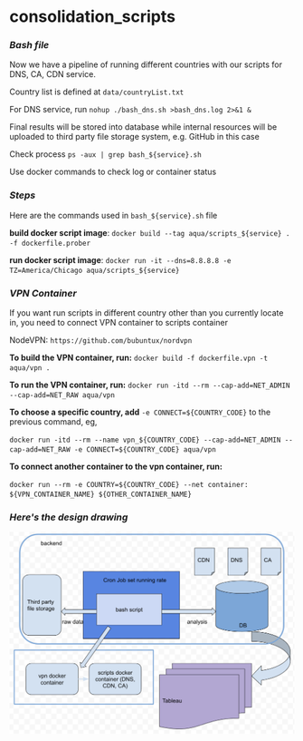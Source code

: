 # consolidation_scripts

### *Bash file*

Now we have a pipeline of running different countries with our scripts for DNS, CA, CDN service. 

Country list is defined at `data/countryList.txt`

For DNS service, run `nohup ./bash_dns.sh >bash_dns.log 2>&1 &` 

Final results will be stored into database while internal resources will be uploaded to third party file storage system, e.g. GitHub in this case

Check process `ps -aux | grep bash_${service}.sh`

Use docker commands to check log or container status

### *Steps*

Here are the commands used in `bash_${service}.sh` file

**build docker script image**: `docker build --tag aqua/scripts_${service} . -f dockerfile.prober`

**run docker script image**: `docker run -it --dns=8.8.8.8 -e TZ=America/Chicago aqua/scripts_${service}`

### *VPN Container*

If you want run scripts in different country other than you currently locate in, you need to connect VPN container to scripts container

NodeVPN: `https://github.com/bubuntux/nordvpn`

**To build the VPN container, run:**  `docker build -f dockerfile.vpn -t aqua/vpn .`

**To run the VPN container, run:** `docker run -itd --rm --cap-add=NET_ADMIN --cap-add=NET_RAW aqua/vpn`

**To choose a specific country, add** `-e CONNECT=${COUNTRY_CODE}` to the previous command, eg, 

`docker run -itd --rm --name vpn_${COUNTRY_CODE} --cap-add=NET_ADMIN --cap-add=NET_RAW -e CONNECT=${COUNTRY_CODE} aqua/vpn`

**To connect another container to the vpn container, run:**

`docker run --rm -e COUNTRY=${COUNTRY_CODE} --net container: ${VPN_CONTAINER_NAME} ${OTHER_CONTAINER_NAME}`

### *Here's the design drawing*

![](design.png)